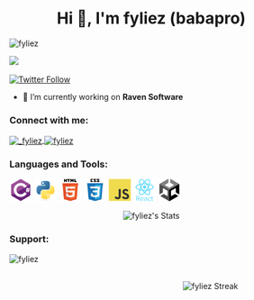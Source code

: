 <h1 align="center">Hi 👋, I'm fyliez (babapro)</h1>

<p align="left">
  <img src="https://komarev.com/ghpvc/?username=fyliez&base=12000&label=Profile%20views&color=0e75b6&style=flat" alt="fyliez" />
</p>

<p align="left">
  <a href="https://github.com/ryo-ma/github-profile-trophy">
    <img src="https://github-profile-trophy.vercel.app/?username=fyliez&theme=onestar&no-frame=true&margin-w=15" />
  </a>
</p>

<p align="left">
  <a href="https://twitter.com/" target="_blank">
    <img src="https://img.shields.io/twitter/follow/?logo=twitter&style=for-the-badge" alt="Twitter Follow"/>
  </a>
</p>

- 🔭 I’m currently working on **Raven Software**

<h3 align="left">Connect with me:</h3>
<p align="left">
  <a href="https://instagram.com/_fyliez" target="_blank">
    <img align="center" src="https://raw.githubusercontent.com/rahuldkjain/github-profile-readme-generator/master/src/images/icons/Social/instagram.svg" alt="_fyliez" height="30" width="40" />
  </a>
  <a href="https://www.youtube.com/c/fyliez" target="_blank">
    <img align="center" src="https://raw.githubusercontent.com/rahuldkjain/github-profile-readme-generator/master/src/images/icons/Social/youtube.svg" alt="fyliez" height="30" width="40" />
  </a>
</p>

<h3 align="left">Languages and Tools:</h3>
<p align="left">
  <!-- Örnek diller/araçlar; bunları sen değiştirip özelleştireceksin -->
  <img src="https://raw.githubusercontent.com/devicons/devicon/master/icons/csharp/csharp-original.svg" alt="csharp" width="40" height="40"/>
  <img src="https://raw.githubusercontent.com/devicons/devicon/master/icons/python/python-original.svg" alt="python" width="40" height="40"/>
  <img src="https://raw.githubusercontent.com/devicons/devicon/master/icons/html5/html5-original-wordmark.svg" alt="html5" width="40" height="40"/>
  <img src="https://raw.githubusercontent.com/devicons/devicon/master/icons/css3/css3-original-wordmark.svg" alt="css3" width="40" height="40"/>
  <img src="https://raw.githubusercontent.com/devicons/devicon/master/icons/javascript/javascript-original.svg" alt="javascript" width="40" height="40"/>
  <img src="https://raw.githubusercontent.com/devicons/devicon/master/icons/react/react-original-wordmark.svg" alt="react" width="40" height="40"/>
  <img src="https://raw.githubusercontent.com/devicons/devicon/master/icons/unity/unity-original.svg" alt="unity" width="40" height="40"/>
</p>

<p align="center">
  <img src="https://github-readme-stats.vercel.app/api?username=fyliez&theme=vue-dark&show_icons=true&hide_border=true&count_private=true" alt="fyliez's Stats" />
</p>

<h3 align="left">Support:</h3>
<p>
  <a href="https://www.buymeacoffee.com/fyliez">
    <img align="left" src="https://cdn.buymeacoffee.com/buttons/v2/default-yellow.png" height="50" width="210" alt="fyliez" />
  </a>
</p>
<br><br>

<p align="center">
  <img src="https://github-readme-streak-stats.herokuapp.com/?user=fyliez&" alt="fyliez Streak" />
</p>
